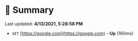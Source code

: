 # 📖 Summary
Last updated: **4/13/2021, 5:28:58 PM**

- `GET` [https://google.com](https://google.com) - **Up** (160ms)

